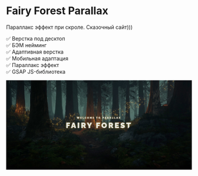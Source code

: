 # Fairy Forest Parallax
Параллакс эффект при скроле. Сказочный сайт)))

✅ Верстка под десктоп  
✅ БЭМ нейминг  
✅ Адаптивная верстка  
✅ Мобильная адаптация  
✅ Параллакс эффект  
✅ GSAP JS-библиотека  

[![fairy-forest-parallax](https://github.com/8807010/fairy-forest-parallax/blob/master/preview.jpg)](https://8807010.github.io/fairy-forest-parallax/)

